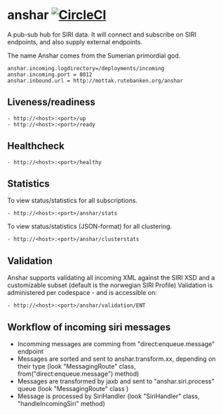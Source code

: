 # anshar [![CircleCI](https://circleci.com/gh/entur/anshar/tree/master.svg?style=svg)](https://circleci.com/gh/entur/anshar/tree/master)

A pub-sub hub for SIRI data. It will connect and subscribe on SIRI endpoints,
and also supply external endpoints.

The name Anshar comes from the Sumerian primordial god.

``` 
anshar.incoming.logdirectory=/deployments/incoming
anshar.incoming.port = 8012
anshar.inbound.url = http://mottak.rutebanken.org/anshar
``` 

## Liveness/readiness
```
- http://<host>:<port>/up
- http://<host>:<port>/ready
```

## Healthcheck
```
- http://<host>:<port>/healthy
```

## Statistics
To view status/statistics for all subscriptions.
```
- http://<host>:<port>/anshar/stats
```
To view status/statistics (JSON-format) for all clustering.
```
- http://<host>:<port>/anshar/clusterstats
```

## Validation
Anshar supports validating all incoming XML against the SIRI XSD and a customizable subset (default is the norwegian SIRI Profile)
Validation is administered per codespace - and is accessible on:
```
- http://<host>:<port>/anshar/validation/ENT
```

## Workflow of incoming siri messages

- Incomming messages are comming from "direct:enqueue.message" endpoint
- Messages are sorted and sent to anshar.transform.xx, depending on their type (look "MessagingRoute" class,  from("direct:enqueue.message") method)
- Messages are transformed by jaxb and sent to "anshar.siri.process" queue (look "MessagingRoute" class )
- Message is processed by SiriHandler (look "SiriHandler" class, "handleIncomingSiri" method)
